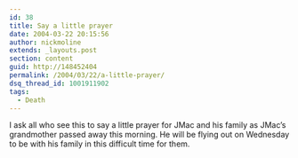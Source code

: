 ```yaml
---
id: 38
title: Say a little prayer
date: 2004-03-22 20:15:56
author: nickmoline
extends: _layouts.post
section: content
guid: http://148452404
permalink: /2004/03/22/a-little-prayer/
dsq_thread_id: 1001911902
tags:
  - Death
---
```

I ask all who see this to say a little prayer for JMac and his family as JMac&#8217;s grandmother passed away this morning. He will be flying out on Wednesday to be with his family in this difficult time for them.
